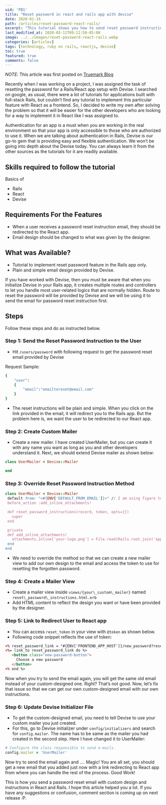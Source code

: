 ```yaml
---
uid: 'PB1'
title: "Reset password in react and rails app with devise"
date: 2020-01-16
path: /articles/reset-password-react-rails/
excerpt: "This tutorial shows you how to send reset password instructions email in React and Rails app. Learn about these steps to reset password for Rails/React app with Devise."
last_modified_at: 2020-03-11T09:12:50-05:00
image: ../../images/reset-password-react-rails.webp
categories: [articles]
tags: [technology, ruby on rails, reactjs, devise]
toc: true
featured: true
comments: false
---
```


_NOTE_: This article was first posted on [Truemark Blog](https://truemark.com.np/blog/reset-password-in-react-and-rails/)

Recently when I was working on a project, I was assigned the task of resetting the password for a Rails/React app setup with Devise. I searched on google, as usual, there were a lot of tutorials for applications built with full-stack Rails, but couldn’t find any tutorial to implement this particular feature with React as a frontend. So, I decided to write my own after solving the problem so that it will be easier for the other developers who are looking for a way to implement it in React like I was assigned to.

Authentication for an app is a must when you are working in the real environment so that your app is only accessible to those who are authorized to use it. When we are talking about authentication in Rails, Devise is our go-to gem that is providing easy and flexible authentication. We won’t be going into depth about the Devise today. You can always learn it from the other sources as the tutorials for it are readily available.

## Skills required to follow the tutorial

Basics of

- Rails
- React
- Devise

## Requirements For the Features

- When a user receives a password reset instruction email, they should be redirected to the React app.
- Email design should be changed to what was given by the designer.

## What was Available?

- Tutorial to implement reset password feature in the Rails app only.
- Plain and simple email design provided by Devise.

If you have worked with Devise, then you must be aware that when you initialize Devise in your Rails app, it creates multiple routes and controllers to let you handle most user-related logics that are normally hidden. Route to reset the password will be provided by Devise and we will be using it to send the email for password reset instruction first.

## Steps

Follow these steps and do as instructed below.

### Step 1: Send the Reset Password Instruction to the User

- Hit `/users/password` with following request to get the password reset email provided by Devise

Request Sample:

```ruby
{
    "user":
    {
        "email":"emailtoreset@email.com"
    }
}
```

- The reset instructions will be plain and simple. When you click on the link provided in the email, it will redirect you to the Rails app. But the problem here is, we want the user to be redirected to our React app.

### Step 2: Create Custom Mailer

- Create a new mailer. I have created UserMailer, but you can create it with any name you want as long as you and other developers understand it. Next, we should extend Devise mailer as shown below:

```ruby
class UserMailer < Devise::Mailer

end
```

### Step 3: Override Reset Password Instruction Method

```ruby
class UserMailer < Devise::Mailer
 default from: "<#{ENV['DEFAULT_FROM_EMAIL']}>" // I am using figaro to store environment variables so I am accessing email from the application.yml file with this code
 before_action :add_inline_attachments!

 def reset_password_instructions(record, token, opts={})
   super
 end

 private
 def add_inline_attachments!
   attachments.inline['your-logo.png'] = File.read(Rails.root.join('app/assets/images/your-logo.png'))
 end
end
```

- We need to override the method so that we can create a new mailer view to add our own design to the email and access the token to use for resetting the forgotten password.

### Step 4: Create a Mailer View

- Create a mailer view inside `views/{your\_custom\_mailer}` named `reset\_password\_instructions.html.erb`
- Add HTML content to reflect the design you want or have been provided by the designer.

### Step 5: Link to Redirect User to React app

- You can access `reset_token` in your view with `@token` as shown below.
- Following code snippet reflects the use of token:

```html
<% reset_password_link = "#{ENV['FRONTEND_APP_HOST']}/new_password?reset_token=#{@token}" %>
<%= link_to reset_password_link do %>
   <button class="new-password-button">
     Choose a new password
   </button>
<% end %>
```

Now when you try to send the email again, you will get the same old email instead of your custom-designed one. Right? That’s not good. Now, let’s fix that issue so that we can get our own custom-designed email with our own instructions.

### Step 6: Update Devise Initializer File

- To get the custom-designed email, you need to tell Devise to use your custom mailer you just created.
- For this, go to Devise initializer under `config/initializers` and search for `config.mailer`. The name has to be same as the mailer you had created in the second step. Here I have changed it to UserMailer:

```ruby
# Configure the class responsible to send e-mails.
config.mailer = 'UserMailer'
```

Now try to send the email again and …. Magic! You are all set, you should get a new email that you added just now with a link redirecting to React app from where you can handle the rest of the process. Good Work!

This is how you send a password reset email with custom design and instructions in React and Rails. I hope this article helped you a lot. If you have any suggestions or confusion, comment section is coming up on next release :P.